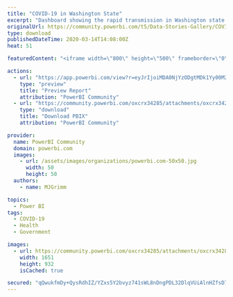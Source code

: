```yaml
---
title: "COVID-19 in Washington State"
excerpt: "Dashboard showing the rapid transmission in Washington state of COVID-19 in March, 2020. Data is collected from the Washington State Department of"
originalUrl: https://community.powerbi.com/t5/Data-Stories-Gallery/COVID-19-in-Washington-State/m-p/974538
type: download
publishedDateTime: 2020-03-14T14:08:00Z
heat: 51

featuredContent: "<iframe width=\"800\" height=\"500\" frameborder=\"0\" src=\"https://app.powerbi.com/view?r=eyJrIjoiMDA0NjYzODgtMDk1Yy00M2JkLTlhYTgtMzM3NWExM2E0Mzg0IiwidCI6IjdlY2M4YWEwLTgzMGUtNGQ4Ni1hZjc4LTgzYTNkY2MyNjIzOCIsImMiOjZ9\"></iframe>"

actions:
  - url: "https://app.powerbi.com/view?r=eyJrIjoiMDA0NjYzODgtMDk1Yy00M2JkLTlhYTgtMzM3NWExM2E0Mzg0IiwidCI6IjdlY2M4YWEwLTgzMGUtNGQ4Ni1hZjc4LTgzYTNkY2MyNjIzOCIsImMiOjZ9"
    type: "preview"
    title: "Preview Report"
    attribution: "PowerBI Community"
  - url: "https://community.powerbi.com/oxcrx34285/attachments/oxcrx34285/DataStoriesGallery/3476/2/DOH%20WA%20data%20viz.pbix"
    type: "download"
    title: "Download PBIX"
    attribution: "PowerBI Community"

provider:
  name: PowerBI Community
  domain: powerbi.com
  images:
    - url: /assets/images/organizations/powerbi.com-50x50.jpg
      width: 50
      height: 50
  authors:
    - name: MJGrimm

topics:
  - Power BI
tags:
  - COVID-19
  - Health
  - Government

images:
  - url: https://community.powerbi.com/oxcrx34285/attachments/oxcrx34285/DataStoriesGallery/3476/1/covid-19-in-wa-state.PNG
    width: 1651
    height: 932
    isCached: true

secured: "qQwukfmDy+QysRdhIZ/YZxs5Y2bvyz741sWL8nDngPDL32DlqVUiAlnHZfsD761ddLtFpbFuGvtdu8n+y6LTZrmRlL/ktWGDIsPkA8nk9tXUJlqqnvRbUIU01L4ZAllBNLUCNQqe5u8orE4PO6BxGYDIKGCl5DtvFSn55RqF4OOpjBVzVZDIfr/bColiGFiMG78rk/pGOldLIxqUjkw9/hJNi0jeF8bsQ+FDBVuxJiM271C0AmI+Vj8E/qVWe+8LnUV/WSyQiSewlZ2LtQprGcy3BvpOS5HOb/Fov781uqWSmyVlgz57akytCRHUndWWmGu6NyGfxu9OiGlQHnznf0nj5uUowAC2xO0bu4/ZW3emtn548ZFitV8yGuBArU2OO1YxodsjpFsooue7dbccDQ==;Lge/lz8+WZa1P8HuV9nxXg=="
---
```


